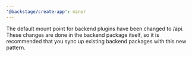 ```yaml
---
'@backstage/create-app': minor
---
```


The default mount point for backend plugins have been changed to /api. These changes are done in the backend package itself, so it is recommended that you sync up existing backend packages with this new pattern.
